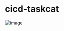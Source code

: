 # cicd-taskcat
![image](https://user-images.githubusercontent.com/91735129/135618914-dada2b6e-0fa6-4ff9-8367-92a37ae1649b.png)
